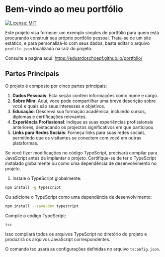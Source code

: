 # Bem-vindo ao meu portfólio
[![License: MIT](https://img.shields.io/badge/License-MIT-yellow.svg)](https://opensource.org/licenses/MIT)

Este projeto visa fornecer um exemplo simples de portfólio para quem está procurando construir seu próprio portfólio pessoal. Trata-se de um site estático, e para personalizá-lo com seus dados, basta editar o arquivo `profile.json` localizado na raiz do projeto.

Consulte a pagina aqui: https://eduardoschoepf.github.io/portfolio/

## Partes Principais

O projeto é composto por cinco partes principais:

1. **Dados Pessoais**: Esta seção contém informações como nome e cargo.
2. **Sobre Mim**: Aqui, voce pode compartilhar uma breve descrição sobre você e quais são seus interesses e objetivos.
3. **Educação**: Descreva sua formação acadêmica, incluindo cursos, diplomas e certificações relevantes.
4. **Experiência Profissional**: Indique as suas experiências profissionais anteriores, destacando os projectos significativos em que participou.
5. **Links para Redes Sociais**: Forneça links para suas redes sociais, permitindo que os visitantes se conectem com você em outras plataformas.


Se você fizer modificações no código TypeScript, precisará compilar para JavaScript antes de implantar o projeto. Certifique-se de ter o TypeScript instalado globalmente ou como uma dependência de desenvolvimento no projeto.

1. Instale o TypeScript globalmente:

```bash
npm install -g typescript
```

Ou adicione o TypeScript como uma dependência de desenvolvimento:

```bash
npm install --save-dev typescript
```

Compile o código TypeScript:

```bash
tsc
```

Isso compilará todos os arquivos TypeScript no diretório do projeto e produzirá os arquivos JavaScript correspondentes.

O comando tsc usará as configurações definidas no arquivo `tsconfig.json`.
